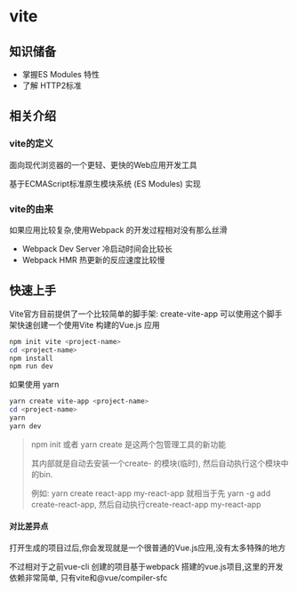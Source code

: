 # vite

## 知识储备

-  掌握ES Modules 特性
- 了解 HTTP2标准

## 相关介绍

### vite的定义

面向现代浏览器的一个更轻、更快的Web应用开发工具

基于ECMAScript标准原生模块系统 (ES Modules) 实现

### vite的由来

如果应用比较复杂,使用Webpack 的开发过程相对没有那么丝滑

-  Webpack Dev Server 冷启动时间会比较长
- Webpack HMR 热更新的反应速度比较慢

## 快速上手

Vite官方目前提供了一个比较简单的脚手架: create-vite-app 可以使用这个脚手架快速创建一个使用Vite 构建的Vue.js 应用

```powershell
npm init vite <project-name>
cd <project-name>
npm install
npm run dev
```

如果使用 yarn 

```powershell
yarn create vite-app <project-name>
cd <project-name>
yarn 
yarn dev
```

>  npm init 或者 yarn create 是这两个包管理工具的新功能
>
> 其内部就是自动去安装一个create-<xxx> 的模块(临时), 然后自动执行这个模块中的bin.
>
> 例如: yarn create react-app my-react-app 就相当于先 yarn -g add create-react-app, 然后自动执行create-react-app my-react-app

#### 对比差异点

打开生成的项目过后,你会发现就是一个很普通的Vue.js应用,没有太多特殊的地方

不过相对于之前vue-cli 创建的项目基于webpack 搭建的vue.js项目,这里的开发依赖非常简单, 只有vite和@vue/compiler-sfc

